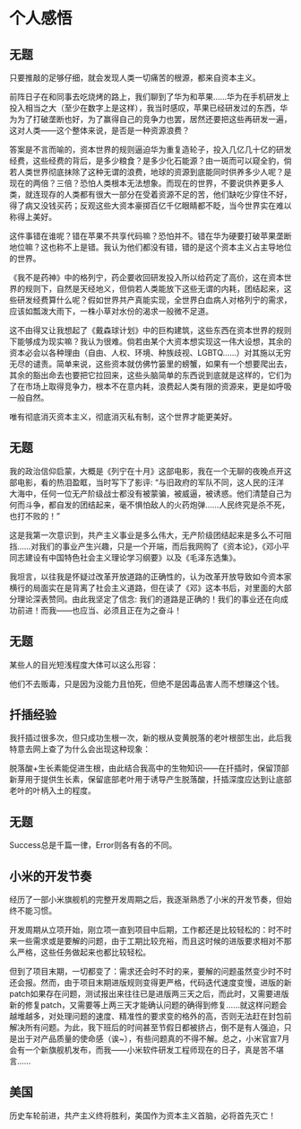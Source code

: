# 个人感悟

## 无题

只要推敲的足够仔细，就会发现人类一切痛苦的根源，都来自资本主义。

前阵日子在和同事去吃烧烤的路上，我们聊到了华为和苹果……华为在手机研发上投入相当之大（至少在数字上是这样），我当时感叹，苹果已经研发过的东西，华为为了打破垄断也好，为了赢得自己的竞争力也罢，居然还要把这些再研发一遍，这对人类——这个整体来说，是否是一种资源浪费？

答案是不言而喻的，资本世界的规则逼迫华为重复造轮子，投入几亿几十亿的研发经费，这些经费的背后，是多少粮食？是多少化石能源？由一斑而可以窥全豹，倘若人类世界彻底抹除了这种无谓的浪费，地球的资源到底能同时供养多少人呢？是现在的两倍？三倍？恐怕人类根本无法想象。而现在的世界，不要说供养更多人类，就连现存的人类都有很大一部分在受着资源不足的苦，他们缺吃少穿住不好，得了病又没钱买药；反观这些大资本豪掷百亿千亿眼睛都不眨，当今世界实在难以称得上美好。

这件事错在谁呢？错在苹果不共享代码嘛？恐怕并不。错在华为硬要打破苹果垄断地位嘛？这也称不上是错。我认为他们都没有错，错的是这个资本主义占主导地位的世界。

《我不是药神》中的格列宁，药企要收回研发投入所以给药定了高价，这在资本世界的规则下，自然是天经地义，但倘若人类能放下这些无谓的内耗，团结起来，这些研发经费算什么呢？假如世界共产真能实现，全世界白血病人对格列宁的需求，应该如瓢泼大雨下，一株小草对水份的渴求一般微不足道。

这不由得又让我想起了《戴森球计划》中的巨构建筑，这些东西在资本世界的规则下能够成为现实嘛？我认为很难。倘若由某个大资本想实现这一伟大设想，其余的资本必会以各种理由（自由、人权、环境、种族歧视、LGBTQ……）对其施以无穷无尽的谴责。简单来说，这些资本就仿佛竹篓里的螃蟹，如果有一个想要爬出去，其余的豁出命去也要把它拉回来，这些头脑简单的东西说到底就是这样的，它们为了在市场上取得竞争力，根本不在意内耗，浪费起人类有限的资源来，更是如呼吸一般自然。

唯有彻底消灭资本主义，彻底消灭私有制，这个世界才能更美好。

## 无题

我的政治信仰启蒙，大概是《列宁在十月》这部电影，我在一个无聊的夜晚点开这部电影，看的热泪盈眶，当时写下了影评: “与旧政府的军队不同，这人民的汪洋大海中，任何一位无产阶级战士都没有被蒙骗，被威逼，被诱惑。他们清楚自己为何而斗争，都自发的团结起来，毫不惧怕敌人的火药炮弹……人民终究是杀不死，也打不败的！”

这是我第一次意识到，共产主义事业是多么伟大，无产阶级团结起来是多么不可阻挡……对我们的事业产生兴趣，只是一个开端，而后我网购了《资本论》，《邓小平同志建设有中国特色社会主义理论学习纲要》以及《毛泽东选集》。

我坦言，以往我是怀疑过改革开放道路的正确性的，认为改革开放导致如今资本家横行的局面实在是背离了社会主义道路，但在读了《邓》这本书后，对里面的大部分理论深表赞同。由此我坚定了信念: 我们的道路是正确的！我们的事业还在向成功前进！而我——也应当、必须且正在为之奋斗！

## 无题

某些人的目光短浅程度大体可以这么形容：

他们不去贩毒，只是因为没能力且怕死，但绝不是因毒品害人而不想赚这个钱。

## 扦插经验

我扦插过很多次，但只成功生根一次，新的根从变黄脱落的老叶根部生出，此后我特意去网上查了为什么会出现这种现象：

脱落酸+生长素能促进生根，由此结合我高中的生物知识——在扦插时，保留顶部新芽用于提供生长素，保留底部老叶用于诱导产生脱落酸，扦插深度应达到让底部老叶的叶柄入土的程度。

## 无题

Success总是千篇一律，Error则各有各的不同。

## 小米的开发节奏

经历了一部小米旗舰机的完整开发周期之后，我逐渐熟悉了小米的开发节奏，但始终不能习惯。

开发周期从立项开始，刚立项一直到项目中后期，工作都还是比较轻松的：时不时来一些需求或是要解的问题，由于工期比较充裕，而且这时候的进版要求相对不那么严格，这些任务做起来也都比较轻松。

但到了项目末期，一切都变了：需求还会时不时的来，要解的问题虽然变少时不时还会报。然而，由于项目末期进版规则变得更严格，代码迭代速度变慢，进版的新patch如果存在问题，测试报出来往往已是进版两三天之后，而此时，又需要进版新的修复patch，又需要等上两三天才能确认问题的确得到修复……就这样问题会越堆越多，对处理问题的速度、精准性的要求变的格外的高，否则无法赶在封包前解决所有问题。为此，我下班后的时间甚至节假日都被挤占，倒不是有人强迫，只是出于对产品质量的使命感（诶~），有些问题真的不得不解。总之，小米官宣7月会有一个新旗舰机发布，而我——小米软件研发工程师现在的日子，真是苦不堪言……

## 美国

历史车轮前进，共产主义终将胜利，美国作为资本主义首脑，必将首先灭亡！